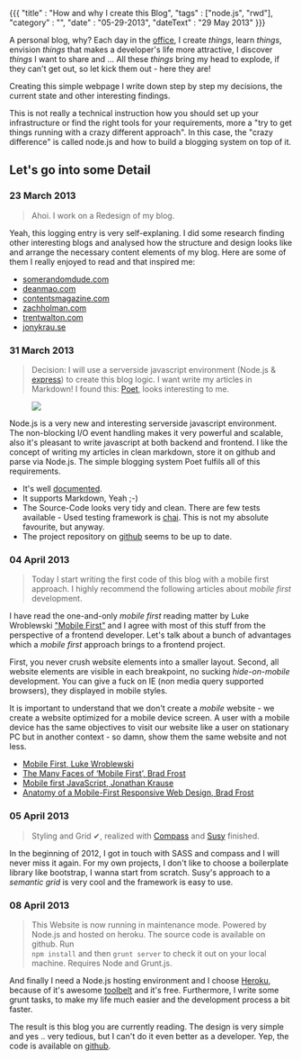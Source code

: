 {{{
    "title"    : "How and why I create this Blog",
    "tags"     : ["node.js", "rwd"],
    "category" : "",
    "date"     : "05-29-2013",
    "dateText" : "29 May 2013"
}}}

A personal blog, why? Each day in the [office](http://nexum.de), I create *things*, learn *things*, envision *things* that makes a developer's life more attractive, I discover *things* I want to share and …
All these *things* bring my head to explode, if they can't get out, so let kick them out - here they are!

<!--more-->

Creating this simple webpage I write down step by step my decisions, the current state and other interesting findings.

This is not really a technical instruction how you should set up  your infrastructure or find the right tools for your requirements, more a "try to get things running with a crazy different approach". In this case, the "crazy difference" is called node.js and how to build a blogging system on top of it.

## Let's go into some Detail

### 23 March 2013

> Ahoi. I work on a Redesign of my blog.

Yeah, this logging entry is very self-explaning. I did some research finding other interesting blogs and analysed how the structure and design looks like and arrange the necessary content elements of my blog. Here are some of them I really enjoyed to read and that inspired me:

* [somerandomdude.com](http://somerandomdude.com/)
* [deanmao.com](http://www.deanmao.com/)
* [contentsmagazine.com](http://contentsmagazine.com/)
* [zachholman.com](http://zachholman.com/)
* [trentwalton.com](http://trentwalton.com/category/articles)
* [jonykrau.se](http://jonykrau.se/)

### 31 March 2013

> Decision: I will use a serverside javascript environment (Node.js & [express](http://expressjs.com/)) to create this blog logic. I want write my articles in Markdown! I found this: [Poet](http://jsantell.github.com/poet/), looks interesting to me.

<div class="text-image-block">
  <figure class="pull-right">
    <img src="/gfx/poet.png">
  </figure>

Node.js is a very new and interesting serverside javascript environment. The non-blocking I/O event handling makes it very powerful and scalable, also it's pleasant to write javascript at both backend and frontend. I like the concept of writing my articles in clean markdown, store it on github and parse via Node.js. The simple blogging system Poet fulfils all of this requirements.
</div>

- It's well [documented](http://jsantell.github.io/poet/).
- It supports Markdown, Yeah ;-)
- The Source-Code looks very tidy and clean. There are few tests available - Used testing framework is [chai](http://chaijs.com/). This is not my absolute favourite, but anyway.
- The project repository on <a href="https://github.com/jsantell/poet" class="icon-github icon"> github</a> seems to be up to date.

### 04 April 2013

> Today I start writing the first code of this blog with a mobile first approach. I highly recommend the following articles about *mobile first* development.

I have read the one-and-only *mobile first* reading matter by Luke Wroblewski ["Mobile First"](http://www.lukew.com/resources/mobile_first.asp) and I agree with most of this stuff from the perspective of a frontend developer. Let's talk about a bunch of  advantages which a *mobile first* approach brings to a frontend project.

First, you never crush website elements into a smaller layout.
Second, all website elements are visible in each breakpoint, no sucking *hide-on-mobile* development.
You can give a fuck on IE (non media query supported browsers), they displayed in mobile styles.

It is important to understand that we don't create a *mobile* website - we create a website optimized for a mobile device screen. A user with a mobile device has the same objectives to visit our website like a user on stationary PC but in another context - so damn, show them the same website and not less.

- [Mobile First, Luke Wroblewski](http://www.lukew.com/resources/mobile_first.asp)
- [The Many Faces of ‘Mobile First’, Brad Frost](http://bradfrostweb.com/blog/mobile/the-many-faces-of-mobile-first/)
- [Mobile first JavaScript, Jonathan Krause](http://jonykrau.se/posts/mobile-first-javascript")
- [Anatomy of a Mobile-First Responsive Web Design, Brad Frost](http://bradfrostweb.com/blog/mobile/anatomy-of-a-mobile-first-responsive-web-design/")

### 05 April 2013

> Styling and Grid &#10004;, realized with [Compass](http://compass-style.org/) and [Susy](http://susy.oddbird.net/) finished.

In the beginning of 2012, I got in touch with SASS and compass and I will never miss it again. For my own projects, I don't like to choose a boilerplate library like bootstrap, I wanna start from scratch. Susy's approach to a *semantic grid* is very cool and the framework is easy to use.

### 08 April 2013

> This Website is now running in maintenance mode. Powered by Node.js and hosted on heroku. The source code is available on github. Run <code> npm install</code> and then <code>grunt server</code> to check it out on your local machine. Requires Node and Grunt.js.

And finally I need a Node.js hosting environment and I choose [Heroku](https://heroku.com/), because of it's awesome [toolbelt](https://toolbelt.heroku.com/) and it's free.
Furthermore, I write some grunt tasks, to make my life much easier and the development process a bit faster.

The result is this blog you are currently reading. The design is very simple and yes .. very tedious, but I can't do it even better as a developer. Yep, the code is available on <a href="http://github.com/ixisio/andreasklein_org" class="icon-github icon"> github</a>.
